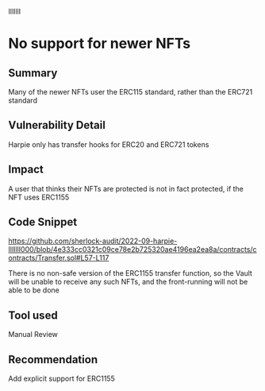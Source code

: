 IllIllI
# No support for newer NFTs

## Summary
Many of the newer NFTs user the ERC115 standard, rather than the ERC721 standard

## Vulnerability Detail
Harpie only has transfer hooks for ERC20 and ERC721 tokens

## Impact
A user that thinks their NFTs are protected is not in fact protected, if the NFT uses ERC1155

## Code Snippet
https://github.com/sherlock-audit/2022-09-harpie-IllIllI000/blob/4e333cc0321c09ce78e2b725320ae4196ea2ea8a/contracts/contracts/Transfer.sol#L57-L117

There is no non-safe version of the ERC1155 transfer function, so the Vault will be unable to receive any such NFTs, and the front-running will not be able to be done

## Tool used

Manual Review

## Recommendation
Add explicit support for ERC1155

